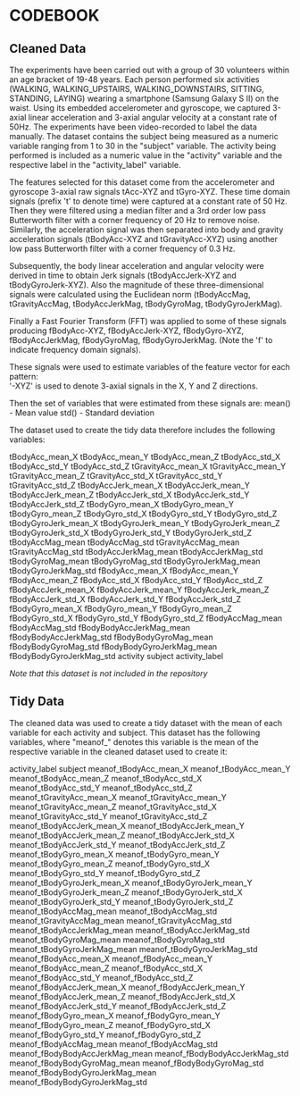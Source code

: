 # CODEBOOK

## Cleaned Data

The experiments have been carried out with a group of 30 volunteers within an age bracket of 19-48 years. Each person performed six activities (WALKING, WALKING_UPSTAIRS, WALKING_DOWNSTAIRS, SITTING, STANDING, LAYING) wearing a smartphone (Samsung Galaxy S II) on the waist. Using its embedded accelerometer and gyroscope, we captured 3-axial linear acceleration and 3-axial angular velocity at a constant rate of 50Hz. The experiments have been video-recorded to label the data manually. The dataset contains the subject being 
measured as a numeric variable ranging from 1 to 30 in the "subject" variable. The activity being performed is included as a numeric
value in the "activity" variable and the respective label in the "activity_label" variable.

The features selected for this dataset come from the accelerometer and gyroscope 3-axial raw signals tAcc-XYZ and tGyro-XYZ. These time domain signals (prefix 't' to denote time) were captured at a constant rate of 50 Hz. Then they were filtered using a median filter and a 3rd order low pass Butterworth filter with a corner frequency of 20 Hz to remove noise. Similarly, the acceleration signal was then separated into body and gravity acceleration signals (tBodyAcc-XYZ and tGravityAcc-XYZ) using another low pass Butterworth filter with a corner frequency of 0.3 Hz. 

Subsequently, the body linear acceleration and angular velocity were derived in time to obtain Jerk signals (tBodyAccJerk-XYZ and tBodyGyroJerk-XYZ). Also the magnitude of these three-dimensional signals were calculated using the Euclidean norm (tBodyAccMag, tGravityAccMag, tBodyAccJerkMag, tBodyGyroMag, tBodyGyroJerkMag). 

Finally a Fast Fourier Transform (FFT) was applied to some of these signals producing fBodyAcc-XYZ, fBodyAccJerk-XYZ, fBodyGyro-XYZ, fBodyAccJerkMag, fBodyGyroMag, fBodyGyroJerkMag. (Note the 'f' to indicate frequency domain signals). 

These signals were used to estimate variables of the feature vector for each pattern:  
'-XYZ' is used to denote 3-axial signals in the X, Y and Z directions.

Then the set of variables that were estimated from these signals are: 
mean() 	- Mean value
std() 	- Standard deviation

The dataset used to create the tidy data therefore includes the following variables:

tBodyAcc_mean_X
tBodyAcc_mean_Y
tBodyAcc_mean_Z
tBodyAcc_std_X
tBodyAcc_std_Y
tBodyAcc_std_Z
tGravityAcc_mean_X
tGravityAcc_mean_Y
tGravityAcc_mean_Z
tGravityAcc_std_X
tGravityAcc_std_Y
tGravityAcc_std_Z
tBodyAccJerk_mean_X
tBodyAccJerk_mean_Y
tBodyAccJerk_mean_Z
tBodyAccJerk_std_X
tBodyAccJerk_std_Y
tBodyAccJerk_std_Z
tBodyGyro_mean_X
tBodyGyro_mean_Y
tBodyGyro_mean_Z
tBodyGyro_std_X
tBodyGyro_std_Y
tBodyGyro_std_Z
tBodyGyroJerk_mean_X
tBodyGyroJerk_mean_Y
tBodyGyroJerk_mean_Z
tBodyGyroJerk_std_X
tBodyGyroJerk_std_Y
tBodyGyroJerk_std_Z
tBodyAccMag_mean
tBodyAccMag_std
tGravityAccMag_mean
tGravityAccMag_std
tBodyAccJerkMag_mean
tBodyAccJerkMag_std
tBodyGyroMag_mean
tBodyGyroMag_std
tBodyGyroJerkMag_mean
tBodyGyroJerkMag_std
fBodyAcc_mean_X
fBodyAcc_mean_Y
fBodyAcc_mean_Z
fBodyAcc_std_X
fBodyAcc_std_Y
fBodyAcc_std_Z
fBodyAccJerk_mean_X
fBodyAccJerk_mean_Y
fBodyAccJerk_mean_Z
fBodyAccJerk_std_X
fBodyAccJerk_std_Y
fBodyAccJerk_std_Z
fBodyGyro_mean_X
fBodyGyro_mean_Y
fBodyGyro_mean_Z
fBodyGyro_std_X
fBodyGyro_std_Y
fBodyGyro_std_Z
fBodyAccMag_mean
fBodyAccMag_std
fBodyBodyAccJerkMag_mean
fBodyBodyAccJerkMag_std
fBodyBodyGyroMag_mean
fBodyBodyGyroMag_std
fBodyBodyGyroJerkMag_mean
fBodyBodyGyroJerkMag_std
activity
subject
activity_label

*Note that this dataset is not included in the repository*

## Tidy Data

The cleaned data was used to create a tidy dataset with the mean of each variable for each activity and subject. This
dataset has the following variables, where "meanof_" denotes this variable is the mean of the respective variable in the
cleaned dataset used to create it:

activity_label
subject
meanof_tBodyAcc_mean_X
meanof_tBodyAcc_mean_Y
meanof_tBodyAcc_mean_Z
meanof_tBodyAcc_std_X
meanof_tBodyAcc_std_Y
meanof_tBodyAcc_std_Z
meanof_tGravityAcc_mean_X
meanof_tGravityAcc_mean_Y
meanof_tGravityAcc_mean_Z
meanof_tGravityAcc_std_X
meanof_tGravityAcc_std_Y
meanof_tGravityAcc_std_Z
meanof_tBodyAccJerk_mean_X
meanof_tBodyAccJerk_mean_Y
meanof_tBodyAccJerk_mean_Z
meanof_tBodyAccJerk_std_X
meanof_tBodyAccJerk_std_Y
meanof_tBodyAccJerk_std_Z
meanof_tBodyGyro_mean_X
meanof_tBodyGyro_mean_Y
meanof_tBodyGyro_mean_Z
meanof_tBodyGyro_std_X
meanof_tBodyGyro_std_Y
meanof_tBodyGyro_std_Z
meanof_tBodyGyroJerk_mean_X
meanof_tBodyGyroJerk_mean_Y
meanof_tBodyGyroJerk_mean_Z
meanof_tBodyGyroJerk_std_X
meanof_tBodyGyroJerk_std_Y
meanof_tBodyGyroJerk_std_Z
meanof_tBodyAccMag_mean
meanof_tBodyAccMag_std
meanof_tGravityAccMag_mean
meanof_tGravityAccMag_std
meanof_tBodyAccJerkMag_mean
meanof_tBodyAccJerkMag_std
meanof_tBodyGyroMag_mean
meanof_tBodyGyroMag_std
meanof_tBodyGyroJerkMag_mean
meanof_tBodyGyroJerkMag_std
meanof_fBodyAcc_mean_X
meanof_fBodyAcc_mean_Y
meanof_fBodyAcc_mean_Z
meanof_fBodyAcc_std_X
meanof_fBodyAcc_std_Y
meanof_fBodyAcc_std_Z
meanof_fBodyAccJerk_mean_X
meanof_fBodyAccJerk_mean_Y
meanof_fBodyAccJerk_mean_Z
meanof_fBodyAccJerk_std_X
meanof_fBodyAccJerk_std_Y
meanof_fBodyAccJerk_std_Z
meanof_fBodyGyro_mean_X
meanof_fBodyGyro_mean_Y
meanof_fBodyGyro_mean_Z
meanof_fBodyGyro_std_X
meanof_fBodyGyro_std_Y
meanof_fBodyGyro_std_Z
meanof_fBodyAccMag_mean
meanof_fBodyAccMag_std
meanof_fBodyBodyAccJerkMag_mean
meanof_fBodyBodyAccJerkMag_std
meanof_fBodyBodyGyroMag_mean
meanof_fBodyBodyGyroMag_std
meanof_fBodyBodyGyroJerkMag_mean
meanof_fBodyBodyGyroJerkMag_std